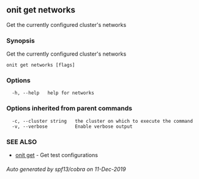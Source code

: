 ## onit get networks

Get the currently configured cluster's networks

### Synopsis

Get the currently configured cluster's networks

```
onit get networks [flags]
```

### Options

```
  -h, --help   help for networks
```

### Options inherited from parent commands

```
  -c, --cluster string   the cluster on which to execute the command
  -v, --verbose          Enable verbose output
```

### SEE ALSO

* [onit get](onit_get.md)	 - Get test configurations

###### Auto generated by spf13/cobra on 11-Dec-2019
